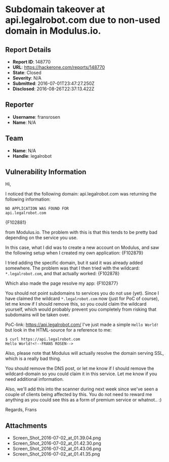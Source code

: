 # Subdomain takeover at api.legalrobot.com due to non-used domain in Modulus.io.

## Report Details
- **Report ID**: 148770
- **URL**: https://hackerone.com/reports/148770
- **State**: Closed
- **Severity**: N/A
- **Submitted**: 2016-07-01T23:47:27.250Z
- **Disclosed**: 2016-08-26T22:37:13.422Z

## Reporter
- **Username**: fransrosen
- **Name**: N/A

## Team
- **Name**: N/A
- **Handle**: legalrobot

## Vulnerability Information
Hi,

I noticed that the following domain: api.legalrobot.com was returning the following information:

```
NO APPLICATION WAS FOUND FOR
api.legalrobot.com
```
{F102881}

from Modulus.io. The problem with this is that this tends to be pretty bad depending on the service you use.

In this case, what I did was to create a new account on Modulus, and saw the following setup when I created my own application:
{F102879}

I tried adding the specific domain, but it said it was already added somewhere. The problem was that I then tried with the wildcard: `*.legalrobot.com`, and that actually worked:
{F102878}

Which also made the page resolve my app:
{F102877}

You should not point subdomains to services you do not use (yet). Since I have claimed the wildcard `*.legalrobot.com` now (just for PoC of course), let me know if I should remove this, so you could claim the wildcard yourself, which would probably prevent you completely from risking that subdomains will be taken over.

PoC-link:
https://api.legalrobot.com/
I've just made a simple `Hello World!` but look in the HTML-source for a reference to me:
```
$ curl https://api.legalrobot.com
Hello World!<!--FRANS ROSEN-->
```

Also, please note that Modulus will actually resolve the domain serving SSL, which is a really bad thing.
 
You should remove the DNS post, or let me know if I should remove the wildcard-domain so you could claim it in this service. Let me know if you need additional information.

Also, we'll add this into the scanner during next week since we've seen a couple of clients being affected by this. You do not need to reward me anything as you could see this as a form of premium service or whatnot.. :)

Regards,
Frans

## Attachments
- Screen_Shot_2016-07-02_at_01.39.04.png
- Screen_Shot_2016-07-02_at_01.42.30.png
- Screen_Shot_2016-07-02_at_01.43.06.png
- Screen_Shot_2016-07-02_at_01.41.35.png
